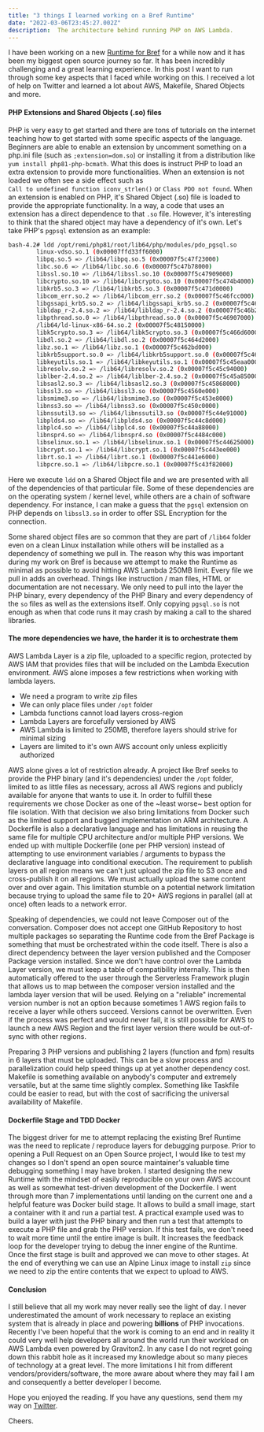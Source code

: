 ```yaml
---
title: "3 things I learned working on a Bref Runtime"
date: "2022-03-06T23:45:27.002Z"
description:  The architecture behind running PHP on AWS Lambda.
---
```


I have been working on a new [Runtime for Bref](https://github.com/brefphp/bref/pull/1078)
for a while now and it has been my biggest open source journey so far. It has been incredibly
challenging and a great learning experience. In this post I want to run through some
key aspects that I faced while working on this. I received a lot of help on Twitter and learned
a lot about AWS, Makefile, Shared Objects and more.

#### PHP Extensions and Shared Objects (.so) files

PHP is very easy to get started and there are tons of tutorials on the internet teaching how to get
started with some specific aspects of the language. Beginners are able to enable an extension
by uncomment something on a php.ini file (such as `;extension=dom.so`) or installing it from a distribution
like `yum install php81-php-bcmath`. What this does is instruct PHP to load an extra extension to provide
more functionalities. When an extension is not loaded we often see a side effect such as  
`Call to undefined function iconv_strlen()` or `Class PDO not found`. When an extension is enabled on
PHP, it's Shared Object (.so) file is loaded to provide the appropriate functionality. In a way, a code
that uses an extension has a direct dependence to that `.so` file. However, it's interesting to think that
the shared object may have a dependency of it's own. Let's take PHP's `pgpsql` extension as an example:

```bash
bash-4.2# ldd /opt/remi/php81/root/lib64/php/modules/pdo_pgsql.so
        linux-vdso.so.1 (0x00007ffd33ff6000)
        libpq.so.5 => /lib64/libpq.so.5 (0x00007f5c47f23000)
        libc.so.6 => /lib64/libc.so.6 (0x00007f5c47b78000)
        libssl.so.10 => /lib64/libssl.so.10 (0x00007f5c47909000)
        libcrypto.so.10 => /lib64/libcrypto.so.10 (0x00007f5c474b4000)
        libkrb5.so.3 => /lib64/libkrb5.so.3 (0x00007f5c471d0000)
        libcom_err.so.2 => /lib64/libcom_err.so.2 (0x00007f5c46fcc000)
        libgssapi_krb5.so.2 => /lib64/libgssapi_krb5.so.2 (0x00007f5c46d80000)
        libldap_r-2.4.so.2 => /lib64/libldap_r-2.4.so.2 (0x00007f5c46b25000)
        libpthread.so.0 => /lib64/libpthread.so.0 (0x00007f5c46907000)
        /lib64/ld-linux-x86-64.so.2 (0x00007f5c48150000)
        libk5crypto.so.3 => /lib64/libk5crypto.so.3 (0x00007f5c466d6000)
        libdl.so.2 => /lib64/libdl.so.2 (0x00007f5c464d2000)
        libz.so.1 => /lib64/libz.so.1 (0x00007f5c462bd000)
        libkrb5support.so.0 => /lib64/libkrb5support.so.0 (0x00007f5c460ae000)
        libkeyutils.so.1 => /lib64/libkeyutils.so.1 (0x00007f5c45eaa000)
        libresolv.so.2 => /lib64/libresolv.so.2 (0x00007f5c45c94000)
        liblber-2.4.so.2 => /lib64/liblber-2.4.so.2 (0x00007f5c45a85000)
        libsasl2.so.3 => /lib64/libsasl2.so.3 (0x00007f5c45868000)
        libssl3.so => /lib64/libssl3.so (0x00007f5c4560e000)
        libsmime3.so => /lib64/libsmime3.so (0x00007f5c453e8000)
        libnss3.so => /lib64/libnss3.so (0x00007f5c450c0000)
        libnssutil3.so => /lib64/libnssutil3.so (0x00007f5c44e91000)
        libplds4.so => /lib64/libplds4.so (0x00007f5c44c8d000)
        libplc4.so => /lib64/libplc4.so (0x00007f5c44a88000)
        libnspr4.so => /lib64/libnspr4.so (0x00007f5c4484c000)
        libselinux.so.1 => /lib64/libselinux.so.1 (0x00007f5c44625000)
        libcrypt.so.1 => /lib64/libcrypt.so.1 (0x00007f5c443ee000)
        librt.so.1 => /lib64/librt.so.1 (0x00007f5c441e6000)
        libpcre.so.1 => /lib64/libpcre.so.1 (0x00007f5c43f82000)
```

Here we execute `ldd` on a Shared Object file and we are presented with all of the dependencies
of that particular file. Some of these dependencies are on the operating system / kernel level, while others
are a chain of software dependency. For instance, I can make a guess that the `pgsql` extension on PHP
depends on `libssl3.so` in order to offer SSL Encryption for the connection. 

Some shared object files are so common that they are part of `/lib64` folder even on a clean Linux installation
while others will be installed as a dependency of something we pull in. The reason why this was important
during my work on Bref is because we attempt to make the Runtime as minimal as possible to avoid hitting
AWS Lambda 250MB limit. Every file we pull in adds an overhead. Things like instruction / man files, HTML
or documentation are not necessary. We only need to pull into the layer the PHP binary, every dependency
of the PHP Binary and every dependency of the `so` files as well as the extensions itself.
Only copying `pgsql.so` is not enough as when that code runs it may crash by making a call to the
shared libraries.

#### The more dependencies we have, the harder it is to orchestrate them

AWS Lambda Layer is a zip file, uploaded to a specific region, protected by AWS IAM that provides files
that will be included on the Lambda Execution environment. AWS alone imposes a few restrictions when
working with lambda layers.

- We need a program to write zip files
- We can only place files under `/opt` folder
- Lambda functions cannot load layers cross-region
- Lambda Layers are forcefully versioned by AWS
- AWS Lambda is limited to 250MB, therefore layers should strive for minimal sizing
- Layers are limited to it's own AWS account only unless explicitly authorized

AWS alone gives a lot of restriction already. A project like Bref seeks to provide the PHP binary (and it's
dependencies) under the `/opt` folder, limited to as little files as necessary, across all AWS regions
and publicly available for anyone that wants to use it. In order to fulfill these requirements we chose
Docker as one of the ~least worse~ best option for file isolation. With that decision we also bring
limitations from Docker such as the limited support and bugged implementation on ARM architecture.
A Dockerfile is also a declarative language and has limitations in reusing the same file for multiple
CPU architecture and/or multiple PHP versions. We ended up with multiple Dockerfile (one per PHP version)
instead of attempting to use environment variables / arguments to bypass the declarative language
into conditional execution.
The requirement to publish layers on all region means we can't just upload the zip file to S3 once
and cross-publish it on all regions. We must actually upload the same content over and over again. This
limitation stumble on a potential network limitation because trying to upload the same file to 20+ AWS
regions in parallel (all at once) often leads to a network error.

Speaking of dependencies, we could not leave Composer out of the conversation. Composer does not accept
one GitHub Repository to host multiple packages so separating the Runtime code from the Bref Package is
something that must be orchestrated within the code itself. There is also a direct dependency between
the layer version published and the Composer Package version installed. Since we don't have control
over the Lambda Layer version, we must keep a table of compatibility internally. This is then automatically
offered to the user through the Serverless Framework plugin that allows us to map between the composer
version installed and the lambda layer version that will be used. Relying on a "reliable" incremental
version number is not an option because sometimes 1 AWS region fails to receive a layer while others succeed.
Versions cannot be overwritten. Even if the process was perfect and would never fail, it is still possible
for AWS to launch a new AWS Region and the first layer version there would be out-of-sync with other
regions.

Preparing 3 PHP versions and publishing 2 layers (function and fpm) results in 6 layers that must be uploaded.
This can be a slow process and parallelization could help speed things up at yet another dependency cost.
Makefile is something available on anybody's computer and extremely versatile, but at the same time
slightly complex. Something like Taskfile could be easier to read, but with the cost of sacrificing
the universal availability of Makefile.

#### Dockerfile Stage and TDD Docker

The biggest driver for me to attempt replacing the existing Bref Runtime was the need to replicate / reproduce
layers for debugging purpose. Prior to opening a Pull Request on an Open Source project, I would like to
test my changes so I don't spend an open source maintainer's valuable time debugging something
I may have broken. I started designing the new Runtime with the mindset of easily reproducible on your
own AWS account as well as somewhat test-driven development of the Dockerfile.
I went through more than 7 implementations until landing on the current one and a helpful feature was
Docker build stage. It allows to build a small image, start a container with it and run a partial test.
A practical example used was to build a layer with just the PHP binary and then run a test that attempts
to execute a PHP file and grab the PHP version. If this test fails, we don't need to wait more time
until the entire image is built. It increases the feedback loop for the developer trying to debug
the inner engine of the Runtime. Once the first stage is built and approved we can move to other stages.
At the end of everything we can use an Alpine Linux image to install `zip` since we need to zip the entire
contents that we expect to upload to AWS.

#### Conclusion

I still believe that all my work may never really see the light of day. I never underestimated the amount
of work necessary to replace an existing system that is already in place and powering **billions** of PHP 
invocations. Recently I've been hopeful that the work is coming to an end and in reality it could very well
help developers all around the world run their workload on AWS Lambda even powered by Graviton2. In any case
I do not regret going down this rabbit hole as it increased my knowledge about so many pieces of technology
at a great level. The more limitations I hit from different vendors/providers/software, the more aware
about where they may fail I am and consequently a better developer I become.

Hope you enjoyed the reading. If you have any questions,
send them my way on [Twitter](https://twitter.com/deleugyn).

Cheers.
